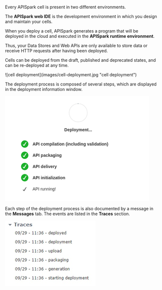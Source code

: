 
Every APISpark cell is present in two different environments.

The **APISpark web IDE** is the development environment in which you design and maintain your cells.

When you deploy a cell, APISpark generates a program that will be deployed in the cloud and executed in the **APISpark runtime environment**.

Thus, your Data Stores and Web APIs are only available to store data or receive HTTP requests after having been deployed.

Cells can be deployed from the draft, published and deprecated states, and can be re-deployed at any time.

<!-- TODO center -->![cell deployment](images/cell-deployment.jpg "cell deployment")

The deployment process is composed of several steps, which are displayed in the deployment information window.

![cell deployment process](images/deploymentmessages.png "cell deployment process")


Each step of the deployment process is also documented by a message in the **Messages** tab. The events are listed in the **Traces** section.

![traces](images/06.jpg "traces")
